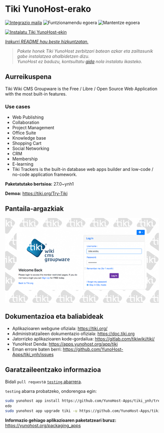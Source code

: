 <!--
Ohart ongi: README hau automatikoki sortu da <https://github.com/YunoHost/apps/tree/master/tools/readme_generator>ri esker
EZ editatu eskuz.
-->

# Tiki YunoHost-erako

[![Integrazio maila](https://dash.yunohost.org/integration/tiki.svg)](https://dash.yunohost.org/appci/app/tiki) ![Funtzionamendu egoera](https://ci-apps.yunohost.org/ci/badges/tiki.status.svg) ![Mantentze egoera](https://ci-apps.yunohost.org/ci/badges/tiki.maintain.svg)

[![Instalatu Tiki YunoHost-ekin](https://install-app.yunohost.org/install-with-yunohost.svg)](https://install-app.yunohost.org/?app=tiki)

*[Irakurri README hau beste hizkuntzatan.](./ALL_README.md)*

> *Pakete honek Tiki YunoHost zerbitzari batean azkar eta zailtasunik gabe instalatzea ahalbidetzen dizu.*  
> *YunoHost ez baduzu, kontsultatu [gida](https://yunohost.org/install) nola instalatu ikasteko.*

## Aurreikuspena

Tiki Wiki CMS Groupware is the Free / Libre / Open Source Web Application with the most built-in features.

### Use cases
- Web Publishing
- Collaboration
- Project Management
- Office Suite
- Knowledge base
- Shopping Cart
- Social Networking
- CRM
- Membership
- E-learning
- Tiki Trackers is the built-in database web apps builder and low-code / no-code application framework.


**Paketatutako bertsioa:** 27.0~ynh1

**Demoa:** <https://tiki.org/Try-Tiki>

## Pantaila-argazkiak

![Tiki(r)en pantaila-argazkia](./doc/screenshots/Screenshot.png)

## Dokumentazioa eta baliabideak

- Aplikazioaren webgune ofiziala: <https://tiki.org/>
- Administratzaileen dokumentazio ofiziala: <https://doc.tiki.org>
- Jatorrizko aplikazioaren kode-gordailua: <https://gitlab.com/tikiwiki/tiki/>
- YunoHost Denda: <https://apps.yunohost.org/app/tiki>
- Eman errore baten berri: <https://github.com/YunoHost-Apps/tiki_ynh/issues>

## Garatzaileentzako informazioa

Bidali `pull request`a [`testing` abarrera](https://github.com/YunoHost-Apps/tiki_ynh/tree/testing).

`testing` abarra probatzeko, ondorengoa egin:

```bash
sudo yunohost app install https://github.com/YunoHost-Apps/tiki_ynh/tree/testing --debug
edo
sudo yunohost app upgrade tiki -u https://github.com/YunoHost-Apps/tiki_ynh/tree/testing --debug
```

**Informazio gehiago aplikazioaren paketatzeari buruz:** <https://yunohost.org/packaging_apps>
